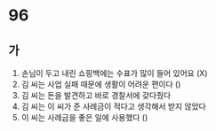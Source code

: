 # 96
## 가
1. 손님이 두고 내린 쇼핑백에는 수표가 많이 들어 있어요 (X)
2. 김 씨는 사업 실패 때문에 생활이 어려운 편이다 ()
3. 김 씨는 돈을 발견하고 바로 경찰서에 갖다줬다
4. 김 씨는 이 씨가 준 사례금이 적다고 생각해서 받지 않았다
5. 이 씨는 사례금을 좋은 일에 사용했다 ()